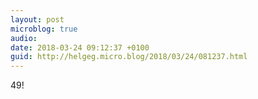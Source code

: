 ```yaml
---
layout: post
microblog: true
audio: 
date: 2018-03-24 09:12:37 +0100
guid: http://helgeg.micro.blog/2018/03/24/081237.html
---
```

49!
